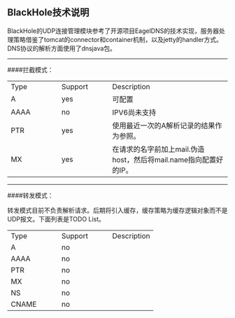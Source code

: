 
BlackHole技术说明
---


BlackHole的UDP连接管理模块参考了开源项目EagelDNS的技术实现，服务器处理策略借鉴了tomcat的connector和container机制，以及jetty的handler方式。DNS协议的解析方面使用了dnsjava包。


--------------------
####拦截模式：

<table>
    <tr>
        <td width="100">Type</td>
        <td width="100">Support</td>
        <td>Description</td>
    </tr>
    <tr>
        <td>A</td>
        <td>yes</td>
        <td>可配置</td>
    </tr>
    <tr>
        <td>AAAA</td>
        <td>no</td>
        <td>IPV6尚未支持</td>
    </tr>
    <tr>
        <td>PTR</td>
        <td>yes</td>
        <td>使用最近一次的A解析记录的结果作为参照。</td>
    </tr>
    <tr>
        <td>MX</td>
        <td>yes</td>
        <td>在请求的名字前加上mail.伪造host，然后将mail.name指向配置好的IP。</td>
    </tr>
        
</table>

---------------------------

####转发模式：

转发模式目前不负责解析请求。后期将引入缓存，缓存策略为缓存逻辑对象而不是UDP报文。下面列表是TODO List。

<table>
    <tr>
        <td width="100">Type</td>
        <td width="100">Support</td>
        <td>Description</td>
    </tr>
    <tr>
        <td>A</td>
        <td>no</td>
        <td></td>
    </tr>
    <tr>
        <td>AAAA</td>
        <td>no</td>
        <td></td>
    </tr>
    <tr>
        <td>PTR</td>
        <td>no</td>
        <td></td>
    </tr>
    <tr>
        <td>MX</td>
        <td>no</td>
        <td></td>
    </tr>
    <tr>
        <td>NS</td>
        <td>no</td>
        <td></td>
    </tr>
    <tr>
        <td>CNAME</td>
        <td>no</td>
        <td></td>
    </tr>
</table>
